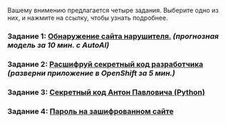 Вашему внимению предлагается четыре задания. Выберите одно из них, и нажмите на ссылку, чтобы узнать подробнее.

### Задание 1: [Обнаружение сайта нарушителя.](challenges/01.Network_intrusion.md) *(прогнозная модель за 10 мин. с AutoAI)*

### Задание 2: [Расшифруй секретный код разработчика](challenges/02.Openshift.md) *(разверни приложение в OpenShift за 5 мин.)*

### Задание 3: [Секретный код Антон Павловича (Python)](challenges/03.Secret_code.md)

### Задание 4: [Пароль на зашифрованном сайте](challenges/04.Find_URL.md)
